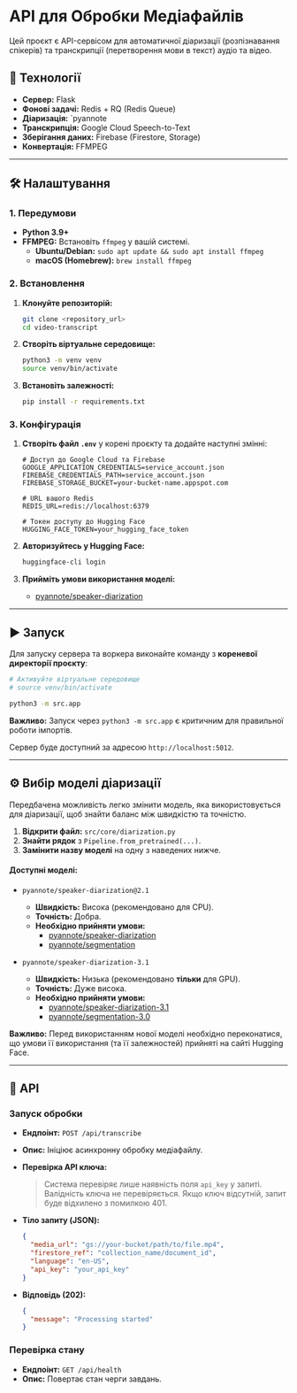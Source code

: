 # API для Обробки Медіафайлів

Цей проєкт є API-сервісом для автоматичної діаризації (розпізнавання спікерів) та транскрипції (перетворення мови в текст) аудіо та відео.

## 🚀 Технології

-   **Сервер:** Flask
-   **Фонові задачі:** Redis + RQ (Redis Queue)
-   **Діаризація:** `pyannote
-   **Транскрипція:** Google Cloud Speech-to-Text
-   **Зберігання даних:** Firebase (Firestore, Storage)
-   **Конвертація:** FFMPEG

---

## 🛠️ Налаштування

### 1. Передумови

-   **Python 3.9+**
-   **FFMPEG:** Встановіть `ffmpeg` у вашій системі.
    -   **Ubuntu/Debian:** `sudo apt update && sudo apt install ffmpeg`
    -   **macOS (Homebrew):** `brew install ffmpeg`

### 2. Встановлення

1.  **Клонуйте репозиторій:**
    ```bash
    git clone <repository_url>
    cd video-transcript
    ```

2.  **Створіть віртуальне середовище:**
    ```bash
    python3 -m venv venv
    source venv/bin/activate
    ```

3.  **Встановіть залежності:**
    ```bash
    pip install -r requirements.txt
    ```

### 3. Конфігурація

1.  **Створіть файл `.env`** у корені проєкту та додайте наступні змінні:

    ```env
    # Доступ до Google Cloud та Firebase
    GOOGLE_APPLICATION_CREDENTIALS=service_account.json
    FIREBASE_CREDENTIALS_PATH=service_account.json
    FIREBASE_STORAGE_BUCKET=your-bucket-name.appspot.com

    # URL вашого Redis
    REDIS_URL=redis://localhost:6379

    # Токен доступу до Hugging Face
    HUGGING_FACE_TOKEN=your_hugging_face_token
    ```

2.  **Авторизуйтесь у Hugging Face:**
    ```bash
    huggingface-cli login
    ```

3.  **Прийміть умови використання моделі:**
    -   [pyannote/speaker-diarization](https://huggingface.co/pyannote/speaker-diarization)

---

## ▶️ Запуск

Для запуску сервера та воркера виконайте команду з **кореневої директорії проєкту**:

```bash
# Активуйте віртуальне середовище
# source venv/bin/activate

python3 -m src.app
```

**Важливо:** Запуск через `python3 -m src.app` є критичним для правильної роботи імпортів.

Сервер буде доступний за адресою `http://localhost:5012`.

---

## ⚙️ Вибір моделі діаризації

Передбачена можливість легко змінити модель, яка використовується для діаризації, щоб знайти баланс між швидкістю та точністю.

1.  **Відкрити файл:** `src/core/diarization.py`
2.  **Знайти рядок** з `Pipeline.from_pretrained(...)`.
3.  **Замінити назву моделі** на одну з наведених нижче.

#### Доступні моделі:

-   `pyannote/speaker-diarization@2.1`
    -   **Швидкість:** Висока (рекомендовано для CPU).
    -   **Точність:** Добра.
    -   **Необхідно прийняти умови:**
        -   [pyannote/speaker-diarization](https://huggingface.co/pyannote/speaker-diarization)
        -   [pyannote/segmentation](https://huggingface.co/pyannote/segmentation)

-   `pyannote/speaker-diarization-3.1`
    -   **Швидкість:** Низька (рекомендовано **тільки** для GPU).
    -   **Точність:** Дуже висока.
    -   **Необхідно прийняти умови:**
        -   [pyannote/speaker-diarization-3.1](https://huggingface.co/pyannote/speaker-diarization-3.1)
        -   [pyannote/segmentation-3.0](https://huggingface.co/pyannote/segmentation-3.0)

**Важливо:** Перед використанням нової моделі необхідно переконатися, що умови її використання (та її залежностей) прийняті на сайті Hugging Face.

---

## 🔌 API

### Запуск обробки

-   **Ендпоінт:** `POST /api/transcribe`
-   **Опис:** Ініціює асинхронну обробку медіафайлу.

-   **Перевірка API ключа:**
    > Cистема перевіряє лише наявність поля `api_key` у запиті. Валідність ключа не перевіряється. Якщо ключ відсутній, запит буде відхилено з помилкою 401.

-   **Тіло запиту (JSON):**
    ```json
    {
      "media_url": "gs://your-bucket/path/to/file.mp4",
      "firestore_ref": "collection_name/document_id",
      "language": "en-US",
      "api_key": "your_api_key"
    }
    ```

-   **Відповідь (202):**
    ```json
    {
      "message": "Processing started"
    }
    ```

### Перевірка стану

-   **Ендпоінт:** `GET /api/health`
-   **Опис:** Повертає стан черги завдань.